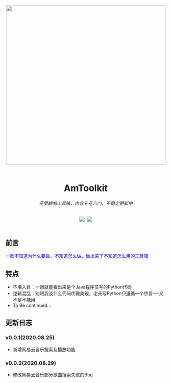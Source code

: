 <div align=center><img src="https://ftp.bmp.ovh/imgs/2020/08/46341119c90d5ae8.png" width="500px" heigth = "200px"></div><br> 
<h1 align="center">AmToolkit</h1>
<h6 align="center">花里胡哨工具箱，内容五花八门，不稳定更新中</h6>
<div align=center><img src="https://img.shields.io/badge/Language-Python-yellow.svg">&nbsp;&nbsp;<img src="https://img.shields.io/badge/Author-Am0xil-blue.svg"></div><br/>

## 前言
<font color="blue" face="微软雅黑">一款不知道为什么要做，不知道怎么做，做出来了不知道怎么用的工具箱</font>

## 特点
 - 不堪入目：一眼就能看出来是个Java程序员写的Python代码
 - 逻辑混乱：别跟我谈什么代码优雅美观，老夫写Python只遵循一个宗旨---又不是不能用
 - To Be continued...
## 更新日志

### v0.0.1(2020.08.25)

 - 新增网易云音乐搜索及播放功能
 
### v0.0.2(2020.08.29)

 - 修改网易云音乐部分歌曲搜索失败的Bug


